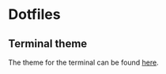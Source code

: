 # Dotfiles

## Terminal theme

The theme for the terminal can be found [here](https://github.com/Mayccoll/Gogh).

